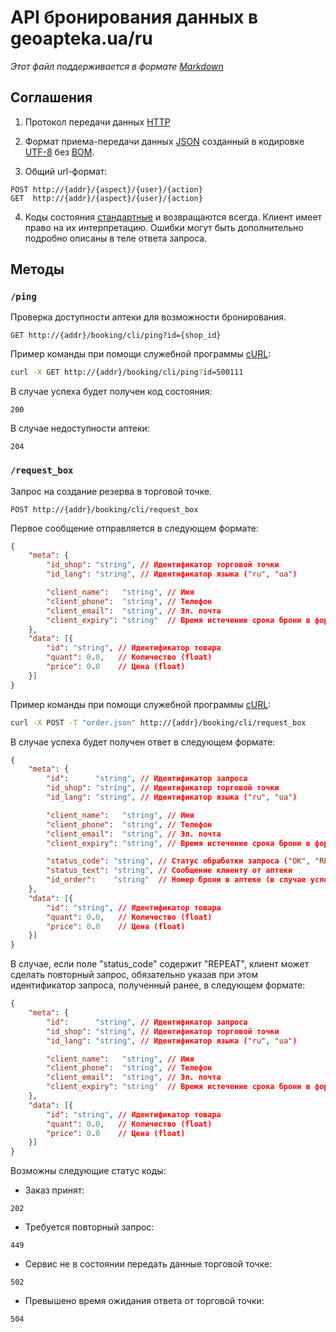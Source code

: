 # API бронирования данных в geoapteka.ua/ru
*Этот файл поддерживается в формате [Markdown]*

## Соглашения
1. Протокол передачи данных [HTTP]

2. Формат приема-передачи данных [JSON] созданный в кодировке [UTF-8] без [BOM].

3. Общий url-формат:
  ```
  POST http://{addr}/{aspect}/{user}/{action}
  GET  http://{addr}/{aspect}/{user}/{action}
  ```

4. Коды состояния [стандартные](http://en.wikipedia.org/wiki/List_of_HTTP_status_codes) и возвращаются всегда. Клиент имеет право на их интерпретацию. Ошибки могут быть дополнительно подробно описаны в теле ответа запроса.

## Методы

### `/ping`
Проверка доступности аптеки для возможности бронирования.
```
GET http://{addr}/booking/cli/ping?id={shop_id}
```

Пример команды при помощи служебной программы [cURL]:
```sh
curl -X GET http://{addr}/booking/cli/ping?id=500111
```

В случае успеха будет получен код состояния:
```
200
```

В случае недоступности аптеки:
```
204
```

### `/request_box`
Запрос на создание резерва в торговой точке.
```
POST http://{addr}/booking/cli/request_box
```

Первое сообщение отправляется в следующем формате:
```json
{
    "meta": {
        "id_shop": "string", // Идентификатор торговой точки
        "id_lang": "string", // Идентификатор языка ("ru", "ua")

        "client_name":   "string", // Имя
        "client_phone":  "string", // Телефон
        "client_email":  "string", // Эл. почта
        "client_expiry": "string"  // Время истечение срока брони в формате RFC3339
    },
    "data": [{
        "id": "string", // Идентификатор товара
        "quant": 0.0,   // Количество (float)
        "price": 0.0    // Цена (float)
    }]
}
```

Пример команды при помощи служебной программы [cURL]:
```sh
curl -X POST -T "order.json" http://{addr}/booking/cli/request_box
```

В случае успеха будет получен ответ в следующем формате:
```json
{
    "meta": {
        "id":      "string", // Идентификатор запроса
        "id_shop": "string", // Идентификатор торговой точки
        "id_lang": "string", // Идентификатор языка ("ru", "ua")

        "client_name":   "string", // Имя
        "client_phone":  "string", // Телефон
        "client_email":  "string", // Эл. почта
        "client_expiry": "string", // Время истечение срока брони в формате RFC3339

        "status_code": "string", // Статус обработки запроса ("OK", "REPEAT")
        "status_text": "string", // Сообщение клиенту от аптеки
        "id_order":    "string"  // Номер брони в аптеке (в случае успешного бронирования)
    },
    "data": [{
        "id": "string", // Идентификатор товара
        "quant": 0.0,   // Количество (float)
        "price": 0.0    // Цена (float)
    }]
}
```

В случае, если поле "status_code" содержит "REPEAT", клиент может сделать повторный запрос, обязательно указав при этом идентификатор запроса, полученный ранее, в следующем формате:
```json
{
    "meta": {
        "id":      "string", // Идентификатор запроса
        "id_shop": "string", // Идентификатор торговой точки
        "id_lang": "string", // Идентификатор языка ("ru", "ua")

        "client_name":   "string", // Имя
        "client_phone":  "string", // Телефон
        "client_email":  "string", // Эл. почта
        "client_expiry": "string"  // Время истечение срока брони в формате RFC3339
    },
    "data": [{
        "id": "string", // Идентификатор товара
        "quant": 0.0,   // Количество (float)
        "price": 0.0    // Цена (float)
    }]
}
```

Возможны следующие статус коды:
* Заказ принят:
```
202
```
* Требуется повторный запрос:
```
449
```
* Сервис не в состоянии передать данные торговой точке:
```
502
```
* Превышено время ожидания ответа от торговой точки:
```
504
```

[Markdown]:https://ru.wikipedia.org/wiki/Markdown
[JSON]:http://json.org/json-ru.html
[UTF-8]:https://ru.wikipedia.org/w/index.php?title=UTF-8
[BOM]:https://ru.wikipedia.org/w/index.php?oldid=70741439
[HTTP]:https://ru.wikipedia.org/wiki/HTTP
[cURL]:https://ru.wikipedia.org/wiki/CURL
